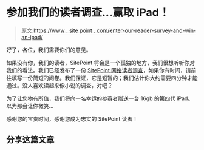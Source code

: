 # 参加我们的读者调查…赢取 iPad！

> 原文:[https://www . site point . com/enter-our-reader-survey-and-win-an-ipad/](https://www.sitepoint.com/enter-our-reader-survey-and-win-an-ipad/)

好了，各位，我们需要你们的意见。

如果没有你，我们的读者，SitePoint 将会是一个孤独的地方，我们很想听听你对我们的看法。我们已经发布了一份 [SitePoint 网络读者调查](https://www.surveymonkey.com/s/SPNSurvey2012 "Reader Survey")，如果你有时间，请前往填写一份简短的问卷。我们保证，它是短暂的；我们估计你大约需要四分钟才能通过。没人喜欢读起来像小说的调查，对吧？

为了让您物有所值，我们将向一名幸运的参赛者赠送一台 16gb 的第四代 iPad。以为那会让你微笑…

感谢您的宝贵时间，感谢您成为忠实的 SitePoint 读者！

## 分享这篇文章